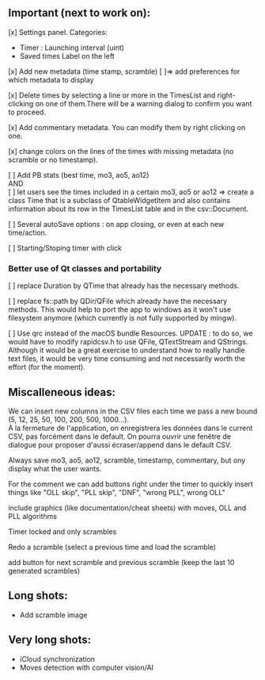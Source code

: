 ## Important (next to work on):
[x] Settings panel. Categories:
  - Timer : Launching interval (uint)
  - Saved times
  Label on the left

[x] Add new metadata (time stamp, scramble)
[ ]=> add preferences for which metadata to display

[x] Delete times by selecting a line or more in the TimesList and right-clicking on one of them.There will be a
warning dialog to confirm you want to proceed.

[x] Add commentary metadata. You can modify them by right clicking on one.

[x] change colors on the lines of the times with missing metadata (no scramble or no timestamp).

[ ] Add PB stats (best time, mo3, ao5, ao12)\
AND\
[ ] let users see the times included in a certain mo3, ao5 or ao12 => create a class Time that is a subclass of 
QtableWidgetItem and also contains information about its row in the TimesList table and in the csv::Document.

[ ] Several autoSave options : on app closing, or even at each new time/action.

[ ] Starting/Stoping timer with click

### Better use of Qt classes and portability
[ ] replace Duration by QTime that already has the necessary methods.

[ ] replace fs::path by QDir/QFile which already have the necessary methods. This would help to port the app to 
windows as it won't use filesystem anymore (which currently is not fully supported by mingw).

[ ] Use qrc instead of the macOS bundle Resources. UPDATE : to do so, we would have to modify rapidcsv.h to use
QFile, QTextStream and QStrings. Although it would be a great exercise to understand how to really handle text files,
it would be very time consuming and not necessarily worth the effort (for the moment). 

## Miscalleneous ideas:
We can insert new columns in the CSV files each time we pass a new bound (5, 12, 25, 50, 100, 200, 500, 1000…).\
À la fermeture de l'application, on enregistrera les données dans le current CSV, pas forcément dans le default. On pourra ouvrir une fenêtre de dialogue pour proposer d'aussi écraser/append dans le default CSV.

Always save mo3, ao5, ao12, scramble, timestamp, commentary, but ony display what the user wants.

For the comment we can add buttons right under the timer to quickly insert things like "OLL skip", "PLL skip", "DNF", "wrong PLL", wrong OLL"

include graphics (like documentation/cheat sheets) with moves, OLL and PLL algorithms

Timer locked and only scrambles

Redo a scramble (select a previous time and load the scramble)

add button for next scramble and previous scramble (keep the last 10 generated scrambles)

## Long shots:
- Add scramble image
## Very long shots:
- iCloud synchronization
- Moves detection with computer vision/AI